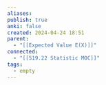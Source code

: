 ```yaml
---
aliases: 
publish: true
anki: false
created: 2024-04-24 18:51
parent:
  - "[[Expected Value E(X)]]"
connected:
  - "[[519.22 Statistic MOC]]"
tags:
  - empty
---
```

